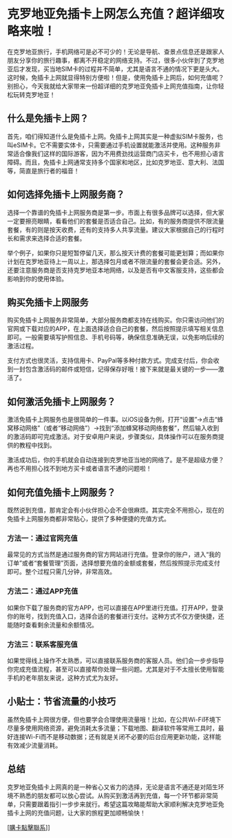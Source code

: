 # 克罗地亚免插卡上网怎么充值？超详细攻略来啦！

在克罗地亚旅行，手机网络可是必不可少的！无论是导航、查景点信息还是跟家人朋友分享你的旅行趣事，都离不开稳定的网络支持。不过，很多小伙伴到了克罗地亚后才发现，买当地SIM卡的过程并不简单，尤其是语言不通的情况下更是头大。这时候，免插卡上网就显得特别方便啦！但是，使用免插卡上网后，如何充值呢？别担心，今天我就给大家带来一份超详细的克罗地亚免插卡上网充值指南，让你轻松玩转克罗地亚！

## 什么是免插卡上网？

首先，咱们得知道什么是免插卡上网。免插卡上网其实是一种虚拟SIM卡服务，也叫eSIM卡。它不需要实体卡，只需要通过手机设置就能激活并使用。这种服务非常适合像我们这样的国际游客，因为不用费劲找运营商门店买卡，也不用担心语言障碍。而且，免插卡上网通常支持多个国家和地区，比如克罗地亚、意大利、法国等，简直是旅行者的福音！

## 如何选择免插卡上网服务商？

选择一个靠谱的免插卡上网服务商是第一步。市面上有很多品牌可以选择，但大家一定要擦亮眼睛，看看他们的套餐是否适合自己。比如，有的服务商提供不限流量套餐，有的则是按天收费，还有的支持多人共享流量。建议大家根据自己的行程时长和需求来选择合适的套餐。

举个例子，如果你只是短暂停留几天，那么按天计费的套餐可能更划算；而如果你计划在克罗地亚待上一周以上，那选择包月或者不限流量的套餐会更合适。另外，还要注意服务商是否支持克罗地亚本地网络，以及是否有中文客服支持，这些都会影响到你的使用体验。

## 购买免插卡上网服务

购买免插卡上网服务非常简单，大部分服务商都支持在线购买。你只需访问他们的官网或下载对应的APP，在上面选择适合自己的套餐，然后按照提示填写相关信息即可。一般需要填写护照信息、手机号码等，确保信息准确无误，以免影响后续的激活过程。

支付方式也很灵活，支持信用卡、PayPal等多种付款方式。完成支付后，你会收到一封包含激活码的邮件或短信，记得保存好哦！接下来就是最关键的一步——激活了。

## 如何激活免插卡上网服务？

激活免插卡上网服务也是很简单的一件事。以iOS设备为例，打开“设置”→点击“蜂窝移动网络”（或者“移动网络”）→找到“添加蜂窝移动网络套餐”，然后输入收到的激活码即可完成激活。对于安卓用户来说，步骤类似，具体操作可以在服务商提供的教程中找到。

激活成功后，你的手机就会自动连接到克罗地亚当地的网络了。是不是超级方便？再也不用担心找不到地方买卡或者语言不通的问题啦！

## 如何充值免插卡上网服务？

既然说到充值，那肯定会有小伙伴担心会不会很麻烦。其实完全不用担心，现在的免插卡上网服务商都非常贴心，提供了多种便捷的充值方式。

### 方法一：通过官网充值

最常见的方式当然是通过服务商的官方网站进行充值。登录你的账户，进入“我的订单”或者“套餐管理”页面，选择想要充值的金额或套餐，然后按照提示完成支付即可。整个过程只需几分钟，非常高效。

### 方法二：通过APP充值

如果你下载了服务商的官方APP，也可以直接在APP里进行充值。打开APP，登录你的账号，找到充值入口，选择合适的套餐进行支付。这种方式不仅方便快捷，还能随时查看剩余流量和余额情况。

### 方法三：联系客服充值

如果觉得线上操作不太熟悉，可以直接联系服务商的客服人员。他们会一步步指导你完成充值流程，甚至可以直接帮你处理一些问题。尤其是对于不太擅长使用智能手机的老年朋友来说，这种方式尤为友好。

## 小贴士：节省流量的小技巧

虽然免插卡上网很方便，但也要学会合理使用流量哦！比如，在公共Wi-Fi环境下尽量多使用网络资源，避免消耗太多流量；下载地图、翻译软件等常用工具时，最好连接Wi-Fi而不是移动数据；还有就是关闭不必要的后台应用更新功能，这样能有效减少流量消耗。

## 总结

克罗地亚免插卡上网真的是一种省心又省力的选择，无论是语言不通还是对陌生环境不熟悉的朋友都可以放心尝试。从购买到激活再到充值，每一个环节都非常简单，只需要跟着指引一步步来就行。希望这篇攻略能帮助大家顺利解决克罗地亚免插卡上网的充值问题，让大家的旅程更加顺畅愉快！

[[購卡點擊聯系](https://t.me/s/esim1088)]]